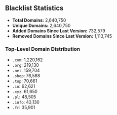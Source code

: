 ## Blacklist Statistics

- **Total Domains:** 2,640,750
- **Unique Domains:** 2,640,750
- **Added Domains Since Last Version:** 732,579
- **Removed Domains Since Last Version:** 1,113,745

### Top-Level Domain Distribution

-  `.com`: 1,220,162
-  `.org`: 219,130
-  `.net`: 159,704
-  `.shop`: 76,588
-  `.top`: 70,661
-  `.io`: 62,621
-  `.xyz`: 61,650
-  `.pl`: 48,505
-  `.info`: 43,130
-  `.fr`: 35,901
